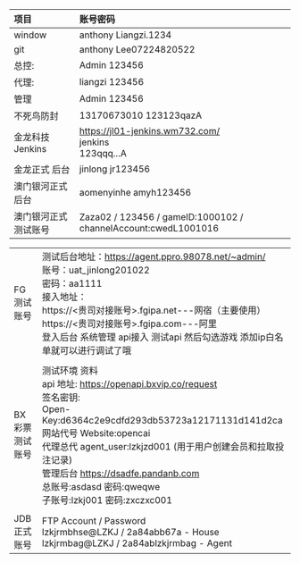 | 项目                  | 账号密码                                                     |
| :-------------------- | :----------------------------------------------------------- |
| window                | anthony Liangzi.1234                                         |
| git                   | anthony  Lee07224820522                                      |
| 总控:                 | Admin 123456                                                 |
| 代理:                 | liangzi 123456                                               |
| 管理                  | Admin 123456                                                 |
| 不死鸟防封            | 13170673010  123123qazA                                      |
| 金龙科技Jenkins       | https://jl01-jenkins.wm732.com/<br />jenkins<br />123qqq...A |
| 金龙正式 后台         | jinlong    jr123456                                          |
| 澳门银河正式 后台     | aomenyinhe    amyh123456                                     |
| 澳门银河正式 测试账号 | Zaza02  /  123456   / gameID:1000102 / channelAccount:cwedL1001016 |

|                |                                                              |
| -------------- | ------------------------------------------------------------ |
| FG测试账号     | 测试后台地址：https://agent.ppro.98078.net/~admin/<br/>账号：uat_jinlong201022<br/>密码：aa1111<br/>接入地址：<br/>https://<贵司对接账号>.fgipa.net---网宿（主要使用）<br/>https://<贵司对接账号>.fgipa.com---阿里<br/>登入后台 系统管理 api接入 测试api 然后勾选游戏 添加ip白名单就可以进行调试了哦 |
|                |                                                              |
| BX彩票测试账号 | 测试环境 资料<br/>api 地址:  https://openapi.bxvip.co/request<br/>签名密钥:<br/>Open-Key:d6364c2e9cdfd293db53723a12171131d141d2ca<br/>网站代号  Website:opencai<br/>代理总代 agent_user:lzkjzd001  (用于用户创建会员和拉取投注记录)<br/>管理后台  https://dsadfe.pandanb.com   <br/>总账号:asdasd 密码:qweqwe<br/>子账号:lzkj001 密码:zxczxc001 |
|                |                                                              |
| JDB正式账号    | FTP Account / Password<br/>lzkjrmbhse@LZKJ / 2a84abb67a - House<br/>lzkjrmbag@LZKJ / 2a84ablzkjrmbag - Agent |


